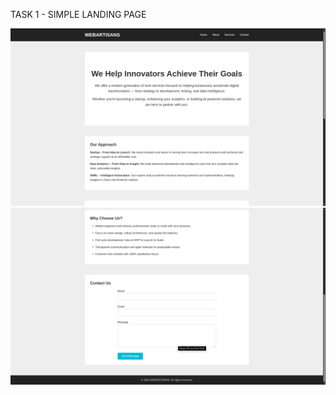 TASK 1 - SIMPLE LANDING PAGE

![Screenshot](images/screenshot1.png)
![Screenshot](images/screenshot2.png)
